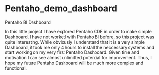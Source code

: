 # Pentaho_demo_dashboard
Pentaho BI Dashboard

In this little project I have explored Pentaho CDE in order to make simple Dashboard.
I have not worked with Pentaho BI before, so this project was quite interesting. While obviously I understand that it is a very simple Dashboard, it took me only 4 hours to install the neccessary systems and start working on my very first Pentaho Dashboard. Given time and motivation I can see almost unlimitted potential for improvement. Thus, I hope my future Pentaho Dashboard will be much more complex and functional.
